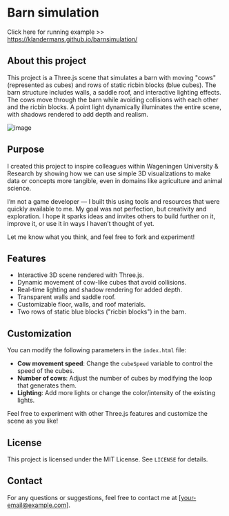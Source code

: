 
# Barn simulation

Click here for running example >> https://klandermans.github.io/barnsimulation/

## About this project

This project is a Three.js scene that simulates a barn with moving "cows" (represented as cubes) and rows of static ricbin blocks (blue cubes). The barn structure includes walls, a saddle roof, and interactive lighting effects. The cows move through the barn while avoiding collisions with each other and the ricbin blocks. A point light dynamically illuminates the entire scene, with shadows rendered to add depth and realism.

![image](https://github.com/user-attachments/assets/fe07e8f3-0ffe-4ec4-9d43-4cca2e7b57f3)


## Purpose

I created this project to inspire colleagues within Wageningen University & Research by showing how we can use simple 3D visualizations to make data or concepts more tangible, even in domains like agriculture and animal science.

I’m not a game developer — I built this using tools and resources that were quickly available to me. My goal was not perfection, but creativity and exploration. I hope it sparks ideas and invites others to build further on it, improve it, or use it in ways I haven’t thought of yet.

Let me know what you think, and feel free to fork and experiment!



## Features

- Interactive 3D scene rendered with Three.js.
- Dynamic movement of cow-like cubes that avoid collisions.
- Real-time lighting and shadow rendering for added depth.
- Transparent walls and saddle roof.
- Customizable floor, walls, and roof materials.
- Two rows of static blue blocks ("ricbin blocks") in the barn.

## Customization

You can modify the following parameters in the `index.html` file:

- **Cow movement speed**: Change the `cubeSpeed` variable to control the speed of the cubes.
- **Number of cows**: Adjust the number of cubes by modifying the loop that generates them.
- **Lighting**: Add more lights or change the color/intensity of the existing lights.

Feel free to experiment with other Three.js features and customize the scene as you like!

## License

This project is licensed under the MIT License. See `LICENSE` for details.

## Contact

For any questions or suggestions, feel free to contact me at [your-email@example.com].
